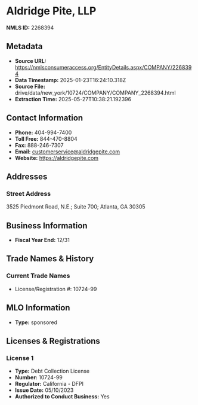 # Aldridge Pite, LLP

**NMLS ID:** 2268394

## Metadata
- **Source URL:** https://nmlsconsumeraccess.org/EntityDetails.aspx/COMPANY/2268394
- **Data Timestamp:** 2025-01-23T16:24:10.318Z
- **Source File:** drive/data/new_york/10724/COMPANY/COMPANY_2268394.html
- **Extraction Time:** 2025-05-27T10:38:21.192396

## Contact Information
- **Phone:** 404-994-7400
- **Toll Free:** 844-470-8804
- **Fax:** 888-246-7307
- **Email:** customerservice@aldridgepite.com
- **Website:** https://aldridgepite.com

## Addresses
### Street Address
3525 Piedmont Road, N.E.; Suite 700; Atlanta, GA 30305

## Business Information
- **Fiscal Year End:** 12/31

## Trade Names & History
### Current Trade Names
- License/Registration #: 10724-99

## MLO Information
- **Type:** sponsored

## Licenses & Registrations

### License 1
- **Type:** Debt Collection License
- **Number:** 10724-99
- **Regulator:** California - DFPI
- **Issue Date:** 05/10/2023
- **Authorized to Conduct Business:** Yes
